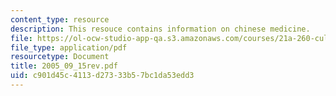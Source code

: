 ```yaml
---
content_type: resource
description: This resouce contains information on chinese medicine.
file: https://ol-ocw-studio-app-qa.s3.amazonaws.com/courses/21a-260-culture-embodiment-and-the-senses-fall-2005/c901d45c4113d27333b57bc1da53edd3_2005_09_15rev.pdf
file_type: application/pdf
resourcetype: Document
title: 2005_09_15rev.pdf
uid: c901d45c-4113-d273-33b5-7bc1da53edd3
---
```

